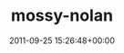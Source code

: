 ---
title:		"mossy-nolan"
type:		"upload"
description:		"TBC"
date:		"2011-09-25 15:26:48+00:00"
album:		"music"
filename:		"mossy-nolan.md"
series:		""
cl_public_id:		"music/mossy-nolan"
cl_version:		1497004867
format:		"tiff"
bytes:		5653224
width:		2174
height:		1440
exposure_mode:		"Manual"
program:		"Manual"
aperture:		"5.6"
focal_length:		"135.0 mm"
iso:		"1600"
shutter_speed:		"1/80"
metering:		"Center-weighted average"
flash:		"Off, Did not fire"
white_balance:		"Custom"
colour_temp:		"2000"
has_crop:		"true"
orientation:		"Horizontal (normal)"
camera_model:		"NIKON D7000"
lens_info:		"18-200mm f/3.5-5.6"
artist:		"Matt Finucane"
x_resolution:		"300"
y_resolution:		"300"
---
